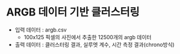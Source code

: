 # ARGB 데이터 기반 클러스터링
- 입력 데이터 : argb.csv
  - 100x125 픽셀의 사진에서 추출한 12500개의 argb 데이터
- 출력 데이터 : 클러스터링 결과, 실루엣 계수, 시간 측정 결과(chrono방식)
  
